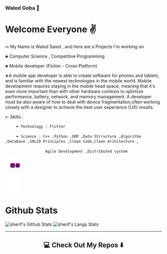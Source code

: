 ### Waled Goba 👋

# Welcome Everyone ✌️

↣ My Name is Waled Saied , and here are a Projects I'm working on

♣️ Computer Science , Competitive Programming 

♣️ Moblie developer (Flutter - Cross Platform) 

➤A mobile app developer is able to create software for phones and tablets, and is familiar with the newest technologies in the mobile world. Mobile development requires staying in the mobile head space, meaning that it's even more important than with other hardware contexts to optimize performance, battery, network, and memory management. A developer must be also aware of how to deal with device fragmentation,often working closely with a designer to achieve the best user experience (UX) results.

➸ Skills : 
         
         ➽ Technology : Flutter 
         
         ➽ Science : C++ ,Python ,OOP ,Data Strructure ,Algorithm ,Database ,SOLID Principles ,Clean Code,Clean Architecture ,
         
                      Agile Development ,Distributed system





![snake gif](https://github.com/itsherifAhmed/itsherifAhmed/blob/output/github-contribution-grid-snake.gif)

# Github Stats

<img alt="sherif's Github Stats" src="https://github-readme-stats.vercel.app/api?username=itsherifahmed&show_icons=true&hide_border=true&theme=vue-dark" />

<img alt="sherif's Langs Stats" src="https://github-readme-stats.vercel.app/api/top-langs/?username=itsherifahmed&hide_border=true&theme=vue-dark" />






<hr>
<h2  align="center">💻 Check Out My Repos ⬇️ </h2>










































